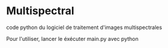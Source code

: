 # Multispectral
code python du logiciel de traitement d'images multispectrales

Pour l'utiliser, lancer le éxécuter main.py avec python
